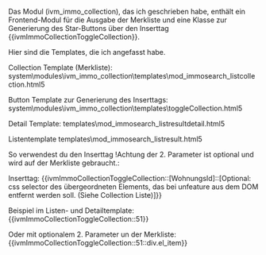 Das Modul (ivm_immo_collection), das ich geschrieben habe, enthält ein Frontend-Modul für die Ausgabe der Merkliste und eine Klasse zur Generierung des Star-Buttons über den Inserttag {{ivmImmoCollectionToggleCollection}}. 

Hier sind die Templates, die ich angefasst habe.
 
Collection Template (Merkliste):
system\modules\ivm_immo_collection\templates\mod_immosearch_listcollection.html5
 
Button Template zur Generierung des Inserttags:
system\modules\ivm_immo_collection\templates\toggleCollection.html5

Detail Template:
templates\mod_immosearch_listresultdetail.html5

Listentemplate
templates\mod_immosearch_listresult.html5

So verwendest du den Inserttag !Achtung der 2. Parameter ist optional und wird auf der Merkliste gebraucht.:


Inserttag:
{{ivmImmoCollectionToggleCollection::[WohnungsId]::[Optional: css selector des übergeordneten Elements, das bei unfeature aus dem DOM entfernt werden soll. (Siehe Collection Liste)]}}

Beispiel im Listen- und Detailtemplate:
{{ivmImmoCollectionToggleCollection::51}}

Oder mit optionalem 2. Parameter un der Merkliste:
{{ivmImmoCollectionToggleCollection::51::div.el_item}}




